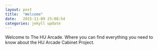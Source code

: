 ```yaml
---
layout: post
title:  "Welcome"
date:   2015-11-09 23:08:54
categories: jekyll update
---
```

Welcome to The HU Arcade. Where you can find everything you need to know about the HU Arcade Cabinet Project.
